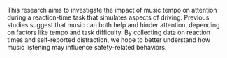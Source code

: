 This research aims to investigate the impact of music tempo on attention during a reaction-time task that simulates aspects of driving. Previous studies suggest that music can both help and hinder attention, depending on factors like tempo and task difficulty. By collecting data on reaction times and self-reported distraction, we hope to better understand how music listening may influence safety-related behaviors.
